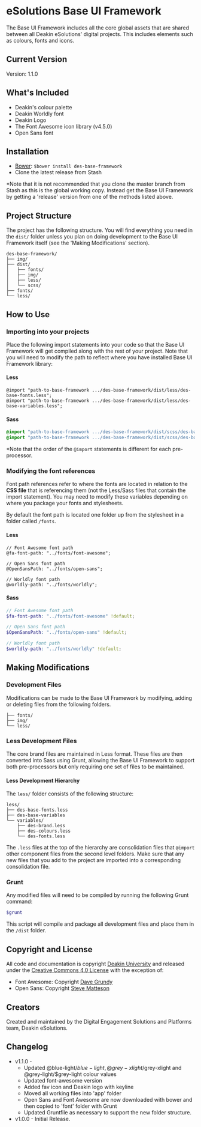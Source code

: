 # eSolutions Base UI Framework
The Base UI Framework includes all the core global assets that are shared between all Deakin eSolutions' digital projects. This includes elements such as colours, fonts and icons.

## Current Version
Version: 1.1.0

## What's Included
* Deakin's colour palette
* Deakin Worldly font
* Deakin Logo
* The Font Awesome icon library (v4.5.0)
* Open Sans font

## Installation
* [Bower](http://bower.io/): `$bower install des-base-framework`
* Clone the latest release from Stash

*Note that it is not recommended that you clone the master branch from Stash as this is the global working copy. Instead get the Base UI Framework by getting a 'release' version from one of the methods listed above.

## Project Structure
The project has the following structure. You will find everything you need in the `dist/` folder unless you plan on doing development to the Base UI Framework itself (see the 'Making Modifications' section).

```
des-base-framework/
├── img/
├── dist/
│   ├── fonts/
│   ├── img/
│   ├── less/
│   └── scss/
├── fonts/
└── less/
```

## How to Use

### Importing into your projects
Place the following import statements into your code so that the Base UI Framework will get compiled along with the rest of your project. Note that you will need to modify the path to reflect where you have installed Base UI Framework library:

#### Less
```less
@import "path-to-base-framework .../des-base-framework/dist/less/des-base-fonts.less";
@import "path-to-base-framework .../des-base-framework/dist/less/des-base-variables.less";
```

#### Sass
```scss
@import "path-to-base-framework .../des-base-framework/dist/scss/des-base-variables.scss";
@import "path-to-base-framework .../des-base-framework/dist/scss/des-base-fonts.scss";
```

*Note that the order of the `@import` statements is different for each pre-processor.

### Modifying the font references
Font path references refer to where the fonts are located in relation to the **CSS file** that is referencing them (not the Less/Sass files that contain the import statement). You may need to modify these variables depending on where you package your fonts and stylesheets.

By default the font path is located one folder up from the stylesheet in a folder called `/fonts`.

#### Less
```less
// Font Awesome font path
@fa-font-path: "../fonts/font-awesome";

// Open Sans font path
@OpenSansPath: "../fonts/open-sans";

// Worldly font path
@worldly-path: "../fonts/worldly";
```

#### Sass
```scss
// Font Awesome font path
$fa-font-path: "../fonts/font-awesome" !default;

// Open Sans font path
$OpenSansPath: "../fonts/open-sans" !default;

// Worldly font path
$worldly-path: "../fonts/worldly" !default;
```

## Making Modifications

### Development Files
Modifications can be made to the Base UI Framework by modifying, adding or deleting files from the following folders.

```
├── fonts/
├── img/
└── less/
```

### Less Development Files
The core brand files are maintained in Less format. These files are then converted into Sass using Grunt, allowing the Base UI Framework to support both pre-processors but only requiring one set of files to be maintained.

#### Less Development Hierarchy
The `less/` folder consists of the following structure:

```
less/
├── des-base-fonts.less
├── des-base-variables
└── variables/
    ├── des-brand.less
    ├── des-colours.less
    └── des-fonts.less
```

The `.less` files at the top of the hierarchy are consolidation files that `@import` other component files from the second level folders. Make sure that any new files that you add to the project are imported into a corresponding consolidation file.

### Grunt
Any modified files will need to be compiled by running the following Grunt command:

```bash
$grunt
```

This script will compile and package all development files and place them in the `/dist` folder.

## Copyright and License
All code and documentation is copyright [Deakin University](http://deakin.edu.au) and released under the [Creative Commons 4.0 License](https://creativecommons.org/licenses/by/4.0/) with the exception of:

* Font Awesome: Copyright [Dave Grundy](http://fontawesome.io/license/)
* Open Sans: Copyright [Steve Matteson](https://www.google.com/fonts/specimen/Open+Sans)

## Creators
Created and maintained by the Digital Engagement Solutions and Platforms team, Deakin eSolutions.

## Changelog
* v1.1.0 - 
    * Updated @blue-light/$blue-light, @grey-xlight/$grey-xlight and @grey-light/$grey-light colour values
    * Updated font-awesome version
    * Added fav icon and Deakin logo with keyline
    * Moved all working files into 'app' folder
    * Open Sans and Font Awesome are now downloaded with bower and then copied to 'font' folder with Grunt
    * Updated Gruntfile as necessary to support the new folder structure.
* v1.0.0 - Initial Release.
